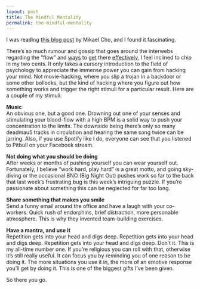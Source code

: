 ```yaml
---
layout: post
title: The Mindful Mentality
permalink: the-mindful-mentality
---
```


I was reading [this blog post](https://medium.com/what-i-learned-today/f7fcb3b786b1) by Mikael Cho, and I found it fascinating.

There’s so much rumour and gossip that goes around the interwebs regarding the “flow” and [ways](http://puttylike.com/how-to-induce-a-flow-state-on-command/) to [get](http://blogs.hbr.org/cs/2012/03/how_to_get_into_your_zone.html) there [effectively](http://zenhabits.net/guide-to-achieving-flow-and-happiness-in-your-work/), I feel inclined to chip in my two cents. It only takes a cursory introduction to the field of psychology to appreciate the immense power you can gain from hacking your mind. Not movie-hacking, where you slip a trojan in a backdoor or some other bollocks, but the kind of hacking where you figure out how something works and trigger the right stimuli for a particular result. Here are a couple of my stimuli:

__Music__  
An obvious one, but a good one. Drowning out one of your senses and stimulating your blood-flow with a high BPM is a solid way to push your concentration to the limits. The downside being there’s only so many deadmau5 tracks in circulation and hearing the same song twice can be jarring. Also, if you use Spotify like I do, everyone can see that you listened to Pitbull on your Facebook stream.

__Not doing what you should be doing__  
After weeks or months of pushing yourself you can wear yourself out. Fortunately, I believe “work hard, play hard” is a great motto, and going sky-diving or the occasional BNO (Big Night Out) pushes work so far to the back that last week’s frustrating bug is this week’s intriguing puzzle. If you’re passionate about something this can be neglected for far too long.

__Share something that makes you smile__  
Send a funny email around the office and have a laugh with your co-workers. Quick rush of endorphins, brief distraction, more personable atmosphere. This is why they invented team-building exercises.

__Have a mantra, and use it__  
Repetition gets into your head and digs deep. Repetition gets into your head and digs deep. Repetition gets into your head and digs deep. Don’t it. This is my all-time number one. If you’re religious you can roll with that, otherwise it’s still really useful. It can focus you by reminding you of one reason to be doing it. The more situations you use it in, the more of an emotive response you’ll get by doing it. This is one of the biggest gifts I’ve been given.

So there you go.
